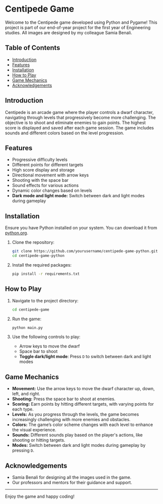 # Centipede Game

Welcome to the Centipede game developed using Python and Pygame! This project is part of our end-of-year project for the first year of Engineering studies. All images are designed by my colleague Samia Benali.

## Table of Contents

- [Introduction](#introduction)
- [Features](#features)
- [Installation](#installation)
- [How to Play](#how-to-play)
- [Game Mechanics](#game-mechanics)
- [Acknowledgements](#acknowledgements)

## Introduction

Centipede is an arcade game where the player controls a dwarf character, navigating through levels that progressively become more challenging. The objective is to shoot and eliminate enemies to gain points. The highest score is displayed and saved after each game session. The game includes sounds and different colors based on the level progression.

## Features

- Progressive difficulty levels
- Different points for different targets
- High score display and storage
- Directional movement with arrow keys
- Shooting with the space bar
- Sound effects for various actions
- Dynamic color changes based on levels
- **Dark mode and light mode:** Switch between dark and light modes during gameplay

## Installation

Ensure you have Python installed on your system. You can download it from [python.org](https://www.python.org/).

1. Clone the repository:
    ```sh
    git clone https://github.com/yourusername/centipede-game-python.git
    cd centipede-game-python
    ```

2. Install the required packages:
    ```sh
    pip install -r requirements.txt
    ```

## How to Play

1. Navigate to the project directory:
    ```sh
    cd centipede-game
    ```

2. Run the game:
    ```sh
    python main.py
    ```

3. Use the following controls to play:
    - Arrow keys to move the dwarf
    - Space bar to shoot
    - **Toggle dark/light mode**: Press `D` to switch between dark and light modes

## Game Mechanics

- **Movement:** Use the arrow keys to move the dwarf character up, down, left, and right.
- **Shooting:** Press the space bar to shoot at enemies.
- **Scoring:** Earn points by hitting different targets, with varying points for each type.
- **Levels:** As you progress through the levels, the game becomes increasingly challenging with more enemies and obstacles.
- **Colors:** The game’s color scheme changes with each level to enhance the visual experience.
- **Sounds:** Different sounds play based on the player's actions, like shooting or hitting targets.
- **Modes:** Switch between dark and light modes during gameplay by pressing `D`.

## Acknowledgements

- Samia Benali for designing all the images used in the game.
- Our professors and mentors for their guidance and support.

---

Enjoy the game and happy coding!
